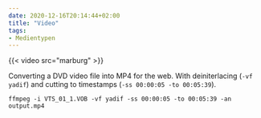 ```yaml
---
date: 2020-12-16T20:14:44+02:00
title: "Video"
tags:
- Medientypen
---
```


{{< video src="marburg" >}}

<!--more-->

Converting a DVD video file into MP4 for the web. With deiniterlacing (`-vf yadif`) and cutting to timestamps (`-ss 00:00:05 -to 00:05:39`).

```
ffmpeg -i VTS_01_1.VOB -vf yadif -ss 00:00:05 -to 00:05:39 -an output.mp4
```
